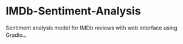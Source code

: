 # IMDb-Sentiment-Analysis
Sentiment analysis model for IMDb reviews with web interface using Gradio.。
